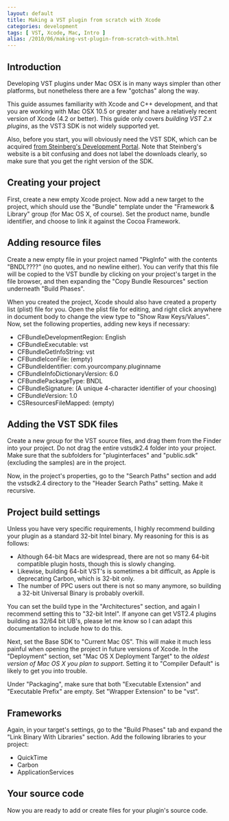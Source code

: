 ```yaml
---
layout: default
title: Making a VST plugin from scratch with Xcode
categories: development
tags: [ VST, Xcode, Mac, Intro ]
alias: /2010/06/making-vst-plugin-from-scratch-with.html
---
```


Introduction
------------

Developing VST plugins under Mac OSX is in many ways simpler than other
platforms, but nonetheless there are a few "gotchas" along the way.

This guide assumes familiarity with Xcode and C++ development, and that you
are working with Mac OSX 10.5 or greater and have a relatively recent version
of Xcode (4.2 or better). This guide only covers *building VST 2.x plugins*,
as the VST3 SDK is not widely supported yet.

Also, before you start, you will obviously need the VST SDK, which can be
acquired [from Steinberg's Development
Portal](http://www.steinberg.net/en/company/3rd_party_developer.html). Note
that Steinberg's website is a bit confusing and does not label the downloads
clearly, so make sure that you get the right version of the SDK.


Creating your project
---------------------

First, create a new empty Xcode project. Now add a new target to the project,
which should use the "Bundle" template under the "Framework & Library" group
(for Mac OS X, of course). Set the product name, bundle identifier, and choose
to link it against the Cocoa Framework.


Adding resource files
---------------------

Create a new empty file in your project named "PkgInfo" with the contents
"BNDL????" (no quotes, and no newline either). You can verify that this file
will be copied to the VST bundle by clicking on your project's target in the
file browser, and then expanding the "Copy Bundle Resources" section
underneath "Build Phases".

When you created the project, Xcode should also have created a property list
(plist) file for you. Open the plist file for editing, and right click
anywhere in document body to change the view type to "Show Raw Keys/Values".
Now, set the following properties, adding new keys if necessary:

* CFBundleDevelopmentRegion: English
* CFBundleExecutable: vst
* CFBundleGetInfoString: vst
* CFBundleIconFile: (empty)
* CFBundleIdentifier: com.yourcompany.pluginname
* CFBundleInfoDictionaryVersion: 6.0
* CFBundlePackageType: BNDL
* CFBundleSignature: (A unique 4-character identifier of your choosing)
* CFBundleVersion: 1.0
* CSResourcesFileMapped: (empty)


Adding the VST SDK files
------------------------

Create a new group for the VST source files, and drag them from the Finder
into your project. Do not drag the entire vstsdk2.4 folder into your project.
Make sure that the subfolders for "pluginterfaces" and "public.sdk" (excluding
the samples) are in the project.

Now, in the project's properties, go to the "Search Paths" section and add the
vstsdk2.4 directory to the "Header Search Paths" setting. Make it recursive.


Project build settings
----------------------

Unless you have very specific requirements, I highly recommend building your
plugin as a standard 32-bit Intel binary. My reasoning for this is as follows:

- Although 64-bit Macs are widespread, there are not so many 64-bit compatible
  plugin hosts, though this is slowly changing.
- Likewise, building 64-bit VST's is sometimes a bit difficult, as Apple is 
  deprecating Carbon, which is 32-bit only.
- The number of PPC users out there is not so many anymore, so building a
  32-bit Universal Binary is probably overkill.

You can set the build type in the "Architectures" section, and again I
recommend setting this to "32-bit Intel". If anyone can get VST2.4 plugins
building as 32/64 bit UB's, please let me know so I can adapt this
documentation to include how to do this.

Next, set the Base SDK to "Current Mac OS". This will make it much less
painful when opening the project in future versions of Xcode. In the
"Deployment" section, set "Mac OS X Deployment Target" to the *oldest version
of Mac OS X you plan to support*. Setting it to "Compiler Default" is likely
to get you into trouble.

Under "Packaging", make sure that both "Executable Extension" and "Executable
Prefix" are empty. Set "Wrapper Extension" to be "vst".


Frameworks
----------

Again, in your target's settings, go to the "Build Phases" tab and expand the
"Link Binary With Libraries" section. Add the following libraries to your
project:

* QuickTime
* Carbon
* ApplicationServices

Your source code
----------------

Now you are ready to add or create files for your plugin's source code.

